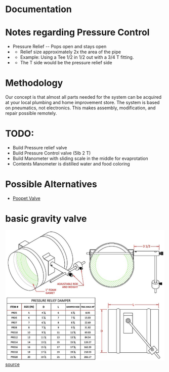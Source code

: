 # Documentation

# Notes regarding Pressure Control
* Pressure Relief -- Pops open and stays open
* * Relief size approximately 2x the area of the pipe
* * Example: Using a Tee 1/2 in 1/2 out  with a 3/4 T fitting.
* * The T side would be the pressure relief side

# Methodology
Our concept is that almost all parts needed for the system can be acquired at your local plumbing and home improvement store. The system is based on pneumatics, not electronics. This makes assembly, modification, and repair possible remotely.


# TODO:
* Build Pressure relief valve
* Build Pressure Control valve (5lb 2 T)
* Build Manometer with sliding scale in the middle for evaprotation
* Contents Manometer is distilled water and food coloring


# Possible Alternatives
* [Poopet Valve](https://www.grainger.com/product/CDI-CONTROL-DEVICES-Vacuum-Pressure-Relief-Valve-5Z763?cm_sp=Product_Details-_-Products_Based_on_Your_Search-_-IDPPLARECS&cm_vc=IDPPLARECS)

# basic gravity valve
![basic gravity valve](prd1small_1_1.jpg)
[source](https://www.famcomfg.com/product/pressure-relief-barometric-damper/?attribute_pa_size=ab-6inch&utm_source)
